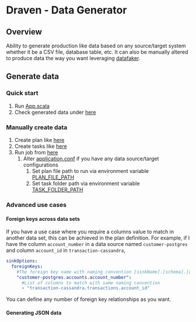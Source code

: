 # Draven - Data Generator

## Overview
Ability to generate production like data based on any source/target system whether it be a CSV file, database table, etc.
It can also be manually altered to produce data the way you want leveraging [datafaker](https://www.datafaker.net/documentation/getting-started/).

## Generate data
### Quick start
1. Run [App.scala](../app/src/main/scala/com/github/pflooky/datagen/App.scala)
2. Check generated data under [here](../app/src/test/resources/csv/transactions)

### Manually create data
1. Create plan like [here](../app/src/main/resources/plan/customer-create-plan.yaml)
2. Create tasks like [here](../app/src/main/resources/task/postgres/postgres-customer-task.yaml)
3. Run job from [here](../app/src/main/scala/com/github/pflooky/datagen/App.scala)
   1. Alter [application.conf](../app/src/main/resources/application.conf) if you have any data source/target configurations
      1. Set plan file path to run via environment variable [PLAN_FILE_PATH](../app/src/main/resources/application.conf)
      2. Set task folder path via environment variable [TASK_FOLDER_PATH](../app/src/main/resources/application.conf)

### Advanced use cases
#### Foreign keys across data sets
If you have a use case where you require a columns value to match in another data set, this can be achieved in the plan definition.
For example, if I have the column `account_number` in a data source named `customer-postgres` and column `account_id` in `transaction-cassandra`,
```yaml
sinkOptions:
  foreignKeys:
    #The foreign key name with naming convention [sinkName].[schema].[column name]
    "customer-postgres.accounts.account_number":
      #List of columns to match with same naming convention
      - "transaction-cassandra.transactions.account_id"
```
  
You can define any number of foreign key relationships as you want.

#### Generating JSON data